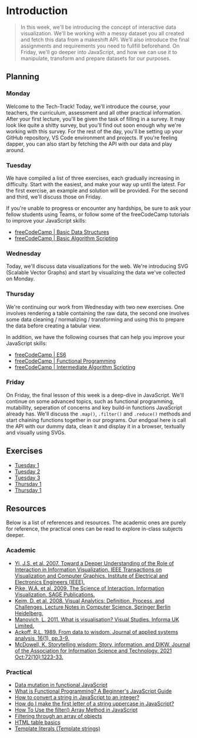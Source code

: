 # Introduction

> In this week, we'll be introducing the concept of interactive data visualization. We'll be working with a messy dataset you all created and fetch this data from a makeshift API. We'll also introduce the final assignments and requirements you need to fullfill beforehand. On Friday, we'll go deeper into JavaScript, and how we can use it to manipulate, transform and prepare datasets for our purposes.

## Planning

### Monday

Welcome to the Tech-Track! Today, we'll introduce the course, your teachers, the curriculum, assessment and all other practical information. After your first lecture, you'll be given the task of filling in a survey. It may look like quite a shitty survey, but you'll find out soon enough why we're working with this survey. For the rest of the day, you'll be setting up your GitHub repository, VS Code environment and projects. If you're feeling dapper, you can also start by fetching the API with our data and play around.

### Tuesday

We have compiled a list of three exercises, each gradually increasing in difficulty. Start with the easiest, and make your way up until the latest. For the first exercise, an example and solution will be provided. For the second and third, we'll discuss those on Friday.

If you're unable to progress or encounter any hardships, be sure to ask your fellow students using Teams, or follow some of the freeCodeCamp tutorials to improve your JavaScript skills:

 - [freeCodeCamp | Basic Data Structures](https://www.freecodecamp.org/learn/javascript-algorithms-and-data-structures/#basic-data-structures)
 - [freeCodeCamp | Basic Algorithm Scripting](https://www.freecodecamp.org/learn/javascript-algorithms-and-data-structures/#basic-algorithm-scripting)

### Wednesday

Today, we'll discuss data visualizations for the web. We're introducing SVG (Scalable Vector Graphs) and start by visualizing the data we've collected on Monday.

### Thursday

We're continuing our work from Wednesday with two new exercises. One involves rendering a table containing the raw data, the second one involves some data cleaning / normalizing / transforming and using this to prepare the data before creating a tabular view.

In addition, we have the following courses that can help you improve your JavaScript skills:

 - [freeCodeCamp | ES6](https://www.freecodecamp.org/learn/javascript-algorithms-and-data-structures/#es6)
 - [freeCodeCamp | Functional Programming](https://www.freecodecamp.org/learn/javascript-algorithms-and-data-structures/#functional-programming)
 - [freeCodeCamp | Intermediate Algorithm Scripting](https://www.freecodecamp.org/learn/javascript-algorithms-and-data-structures/#intermediate-algorithm-scripting)

### Friday

On Friday, the final lesson of this week is a deep-dive in JavaScript. We'll continue on some advanced topics, such as functional programming, mutabillity, seperation of concerns and key build-in functions JavaScript already has. We'll discuss the `.map()`, `.filter()` and `.reduce()` methods and start chaining functions together in our programs. Our endgoal here is call the API with our dummy data, clean it and display it in a browser, textually and visually using SVGs.

## Exercises

* [Tuesday 1](./exercises/tuesday-1.js)
* [Tuesday 2](./exercises/tuesday-2.js)
* [Tuesday 3](./exercises/tuesday-3.js)
* [Thursday 1]('./exercises/thursday-1.js')
* [Thursday 1]('./exercises/thursday-1.js')

## Resources

Below is a list of references and resources. The academic ones are purely for reference, the practical ones can be read to explore in-class subjects deeper.

### Academic

* [Yi, J.S. et al. 2007. Toward a Deeper Understanding of the Role of Interaction in Information Visualization. IEEE Transactions on Visualization and Computer Graphics. Institute of Electrical and Electronics Engineers (IEEE).](https://ieeexplore.ieee.org/document/4376144)
* [Pike, W.A. et al. 2009. The Science of Interaction. Information Visualization. SAGE Publications.](https://journals.sagepub.com/doi/10.1057/ivs.2009.22)
* [Keim, D. et al. 2008. Visual Analytics: Definition, Process, and Challenges. Lecture Notes in Computer Science. Springer Berlin Heidelberg.](https://link.springer.com/chapter/10.1007/978-3-540-70956-5_7)
* [Manovich, L. 2011. What is visualisation? Visual Studies. Informa UK Limited.](http://dx.doi.org/10.1080/1472586X.2011.548488)
* [Ackoff, R.L. 1989. From data to wisdom. Journal of applied systems analysis, 16(1), pp.3-9.](https://faculty.ung.edu/kmelton/Documents/DataWisdom.pdf)
* [McDowell, K. Storytelling wisdom: Story, information, and DIKW. Journal of the Association for Information Science and Technology. 2021 Oct;72(10):1223-33.](https://doi.org/10.1002/asi.24466)


### Practical
* [Data mutation in functional JavaScript](https://dev.to/macsikora/data-mutation-in-functional-javascript-1h97)
* [What is Functional Programming? A Beginner's JavaScript Guide](https://www.freecodecamp.org/news/functional-programming-in-javascript/)
* [How to convert a string in JavaScript to an integer?](https://stackoverflow.com/questions/1133770/how-to-convert-a-string-to-an-integer-in-javascript)
* [How do I make the first letter of a string uppercase in JavaScript?
](https://stackoverflow.com/questions/1026069/how-do-i-make-the-first-letter-of-a-string-uppercase-in-javascript)
* [How To Use the filter() Array Method in JavaScript](https://www.digitalocean.com/community/tutorials/js-filter-array-method)
* [Filtering through an array of objects](https://codepen.io/robertspier/pen/mdpqZzQ)
* [HTML table basics](https://developer.mozilla.org/en-US/docs/Learn/HTML/Tables/Basics)
* [Template literals (Template strings)](https://developer.mozilla.org/en-US/docs/Web/JavaScript/Reference/Template_literals)